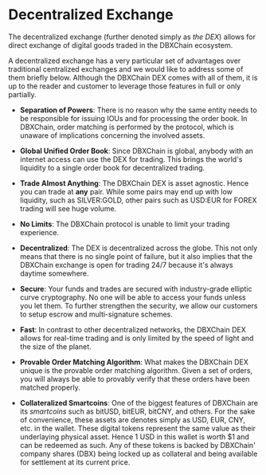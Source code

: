 # Decentralized Exchange

The decentralized exchange (further denoted simply as *the DEX*) allows for
direct exchange of digital goods traded in the DBXChain ecosystem.

A decentralized exchange has a very particular set of advantages over
traditional centralized exchanges and we would like to address some of them
briefly below. Although the DBXChain DEX comes with all of them, it is up to
the reader and customer to leverage those features in full or only partially.

* **Separation of Powers**: 
  There is no reason why the same entity needs to be responsible for
  issuing IOUs and for processing the order book. In DBXChain, order matching
  is performed by the protocol, which is unaware of implications concerning the
  involved assets.
  
* **Global Unified Order Book**:
  Since DBXChain is global, anybody with an internet access can use the DEX for
  trading. This brings the world's liquidity to a single order book for
  decentralized trading.
  
* **Trade Almost Anything**:
  The DBXChain DEX is asset agnostic. Hence you can trade at **any** pair.
  While some pairs may end up with low liquidity, such as SILVER:GOLD, other
  pairs such as USD:EUR for FOREX trading will see huge volume.
  
* **No Limits**:
  The DBXChain protocol is unable to limit your trading experience.
  
* **Decentralized**:
  The DEX is decentralized across the globe. This not only means that there is
  no single point of failure, but it also implies that the DBXChain exchange is
  open for trading 24/7 because it's always daytime somewhere.
  
* **Secure**:
  Your funds and trades are secured with industry-grade elliptic curve
  cryptography. No one will be able to access your funds unless you let them. To
  further strengthen the security, we allow our customers to setup escrow and
  multi-signature schemes.
  
* **Fast**:
  In contrast to other decentralized networks, the DBXChain DEX allows for
  real-time trading and is only limited by the speed of light and the size of
  the planet.
  
* **Provable Order Matching Algorithm**:
  What makes the DBXChain DEX unique is the provable order matching algorithm.
  Given a set of orders, you will always be able to provably verify that these
  orders have been matched properly.
  
* **Collateralized Smartcoins**:
  One of the biggest features of DBXChain are its *smartcoins* such as bitUSD,
  bitEUR, bitCNY, and others. For the sake of convenience, these assets are
  denotes simply as USD, EUR, CNY, etc. in the wallet. These digital tokens
  represent the same value as their underlaying physical asset. Hence 1 USD in
  this wallet is worth $1 and can be redeemed as such. Any of these tokens is
  backed by DBXChain' company shares (DBX) being locked up as collateral and
  being available for settlement at its current price.

